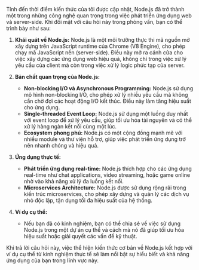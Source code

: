 Tính đến thời điểm kiến thức của tôi được cập nhật, Node.js đã trở thành một trong những công nghệ quan trọng trong việc phát triển ứng dụng web và server-side. Khi đối mặt với câu hỏi này trong phỏng vấn, bạn có thể trình bày như sau:

1. **Khái quát về Node.js:**
   Node.js là một môi trường thực thi mã nguồn mở xây dựng trên JavaScript runtime của Chrome (V8 Engine), cho phép chạy mã JavaScript nền (server-side). Điều này mở ra cánh cửa cho việc xây dựng các ứng dụng web hiệu quả, không chỉ trong việc xử lý yêu cầu của client mà còn trong việc xử lý logic phức tạp của server.

2. **Bản chất quan trọng của Node.js:**

   - **Non-blocking I/O và Asynchronous Programming:** Node.js sử dụng mô hình non-blocking I/O, cho phép xử lý nhiều yêu cầu mà không cần chờ đợi các hoạt động I/O kết thúc. Điều này làm tăng hiệu suất cho ứng dụng.
   - **Single-threaded Event Loop:** Node.js sử dụng một luồng duy nhất với event loop để xử lý yêu cầu, giúp tối ưu hóa tài nguyên và có thể xử lý hàng ngàn kết nối cùng một lúc.
   - **Ecosystem phong phú:** Node.js có một cộng đồng mạnh mẽ với nhiều module và thư viện hỗ trợ, giúp việc phát triển ứng dụng trở nên nhanh chóng và hiệu quả.

3. **Ứng dụng thực tế:**

   - **Phát triển ứng dụng real-time:** Node.js thích hợp cho các ứng dụng real-time như chat applications, video streaming, hoặc game online nhờ vào khả năng xử lý đa luồng kết nối.
   - **Microservices Architecture:** Node.js được sử dụng rộng rãi trong kiến trúc microservices, cho phép xây dựng và quản lý các dịch vụ nhỏ độc lập, tận dụng tối đa hiệu suất của hệ thống.

4. **Ví dụ cụ thể:**
   - Nếu bạn đã có kinh nghiệm, bạn có thể chia sẻ về việc sử dụng Node.js trong một dự án cụ thể và cách mà nó đã giúp tối ưu hóa hiệu suất hoặc giải quyết các vấn đề kỹ thuật.

Khi trả lời câu hỏi này, việc thể hiện kiến thức cơ bản về Node.js kết hợp với ví dụ cụ thể từ kinh nghiệm thực tế sẽ làm nổi bật sự hiểu biết và khả năng ứng dụng của bạn trong lĩnh vực này.
